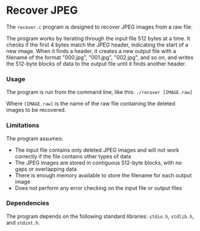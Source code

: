 # Recover JPEG
The `recover.c` program is designed to recover JPEG images from a raw file.

The program works by iterating through the input file 512 bytes at a time. It checks if the first 4 bytes match the JPEG header, indicating the start of a new image. When it finds a header, it creates a new output file with a filename of the format "000.jpg", "001.jpg", "002.jpg", and so on, and writes the 512-byte blocks of data to the output file until it finds another header.

### Usage

The program is run from the command line, like this: `./recover [IMAGE.raw]`

Where `[IMAGE.raw]` is the name of the raw file containing the deleted images to be recovered.

### Limitations

The program assumes:
- The input file contains only deleted JPEG images and will not work correctly if the file contains other types of data
- The JPEG images are stored in contiguous 512-byte blocks, with no gaps or overlapping data
- There is enough memory available to store the filename for each output image
- Does not perform any error checking on the input file or output files


### Dependencies

The program depends on the following standard libraries: `stdio.h`, `stdlib.h`, and `stdint.h`.